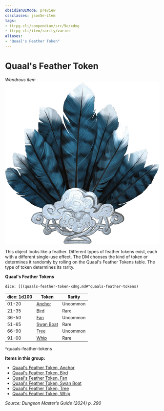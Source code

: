```yaml
---
obsidianUIMode: preview
cssclasses: json5e-item
tags:
- ttrpg-cli/compendium/src/5e/xdmg
- ttrpg-cli/item/rarity/varies
aliases: 
- "Quaal's Feather Token"
---
```

# Quaal's Feather Token
*Wondrous item*  
![](3-Mechanics/CLI/items/img/quaals-feather-token.webp#right)


This object looks like a feather. Different types of feather tokens exist, each with a different single-use effect. The DM chooses the kind of token or determines it randomly by rolling on the Quaal's Feather Tokens table. The type of token determines its rarity.

**Quaal's Feather Tokens**

`dice: [](quaals-feather-token-xdmg.md#^quaals-feather-tokens)`

| dice: 1d100 | Token | Rarity |
|-------------|-------|--------|
| 01-20 | [Anchor](3-Mechanics/CLI/items/quaals-feather-token-anchor-xdmg.md) | Uncommon |
| 21-35 | [Bird](3-Mechanics/CLI/items/quaals-feather-token-bird-xdmg.md) | Rare |
| 36-50 | [Fan](3-Mechanics/CLI/items/quaals-feather-token-fan-xdmg.md) | Uncommon |
| 51-65 | [Swan Boat](3-Mechanics/CLI/items/quaals-feather-token-swan-boat-xdmg.md) | Rare |
| 66-90 | [Tree](3-Mechanics/CLI/items/quaals-feather-token-tree-xdmg.md) | Uncommon |
| 91-00 | [Whip](3-Mechanics/CLI/items/quaals-feather-token-whip-xdmg.md) | Rare |
^quaals-feather-tokens

**Items in this group:**

- [Quaal's Feather Token, Anchor](3-Mechanics/CLI/items/quaals-feather-token-anchor-xdmg.md)
- [Quaal's Feather Token, Bird](3-Mechanics/CLI/items/quaals-feather-token-bird-xdmg.md)
- [Quaal's Feather Token, Fan](3-Mechanics/CLI/items/quaals-feather-token-fan-xdmg.md)
- [Quaal's Feather Token, Swan Boat](3-Mechanics/CLI/items/quaals-feather-token-swan-boat-xdmg.md)
- [Quaal's Feather Token, Tree](3-Mechanics/CLI/items/quaals-feather-token-tree-xdmg.md)
- [Quaal's Feather Token, Whip](3-Mechanics/CLI/items/quaals-feather-token-whip-xdmg.md)

*Source: Dungeon Master's Guide (2024) p. 290*